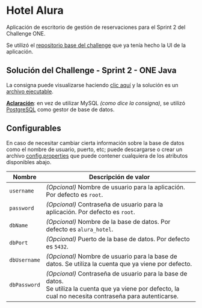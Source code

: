 
# Hotel Alura
Aplicación de escritorio de gestión de reservaciones para el Sprint 2 del Challenge ONE.

Se utilizó el [repositorio base del challenge](https://github.com/alura-challenges/challenge-one-alura-hotel-latam) que ya tenía hecho la UI de la aplicación.

## Solución del Challenge - Sprint 2 - ONE Java

La consigna puede visualizarse haciendo [clic aquí](https://www.aluracursos.com/challenges/oracle-one-java/sprint02-aplicacion-base-de-datos) y la solución es un [archivo ejecutable](https://github.com/zaykkko/one-alurahotel/releases).

<ins>**Aclaración**</ins>: en vez de utilizar MySQL _(como dice la consigna)_, se utilizó [PostgreSQL](https://www.postgresql.org/) como gestor de base de datos.

## Configurables
En caso de necesitar cambiar cierta información sobre la base de datos como el nombre de usuario, puerto, etc; puede descargarse o crear un archivo [config.properties](/config.properties) que puede contener cualquiera de los atributos disponibles abajo.


| Nombre  | Descripción de valor |
|--|--|
| `username` | _(Opcional)_ Nombre de usuario para la aplicación. Por defecto es `root`. |
| `password` | _(Opcional)_ Contraseña de usuario para la aplicación. Por defecto es `root`. |
| `dbName` | _(Opcional)_ Nombre de la base de datos. Por defecto es `alura_hotel`. |
| `dbPort` | _(Opcional)_ Puerto de la base de datos. Por defecto es `5432`. |
| `dbUsername` | _(Opcional)_ Nombre de usuario para la base de datos. Se utiliza la cuenta que ya viene por defecto. |
| `dbPassword` | _(Opcional)_ Contraseña de usuario para la base de datos.<br>Se utiliza la cuenta que ya viene por defecto, la cual no necesita contraseña para autenticarse. |
